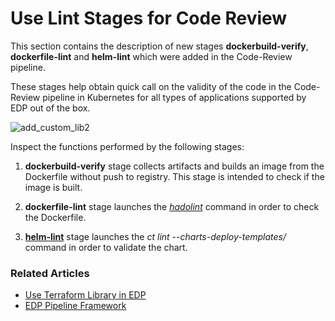 # Use Lint Stages for Code Review

This section contains the description of new stages **dockerbuild-verify**, **dockerfile-lint** and **helm-lint** which were added in the Code-Review pipeline.

These stages help obtain quick call on the validity of the code in the Code-Review pipeline in Kubernetes for all types of applications supported by EDP out of the box. 

  ![add_custom_lib2](../customization_resources/stages1.png)
  
Inspect the functions performed by the following stages:
 
1. **dockerbuild-verify** stage collects artifacts and builds an image from the Dockerfile without push to registry. This stage is intended to check if the image is built.
  
2. **dockerfile-lint** stage launches the [_hadolint_](https://github.com/hadolint/hadolint) command in order to check the Dockerfile.
 
3. [**helm-lint**](https://github.com/helm/chart-testing#chart-testing) stage launches the _ct lint --charts-deploy-templates/_ command in order to validate the chart.




### Related Articles

* [Use Terraform Library in EDP](../cicd_customization/terraform_stages.md)
* [EDP Pipeline Framework](../cicd_customization/edp_pipeline_framework.md)
